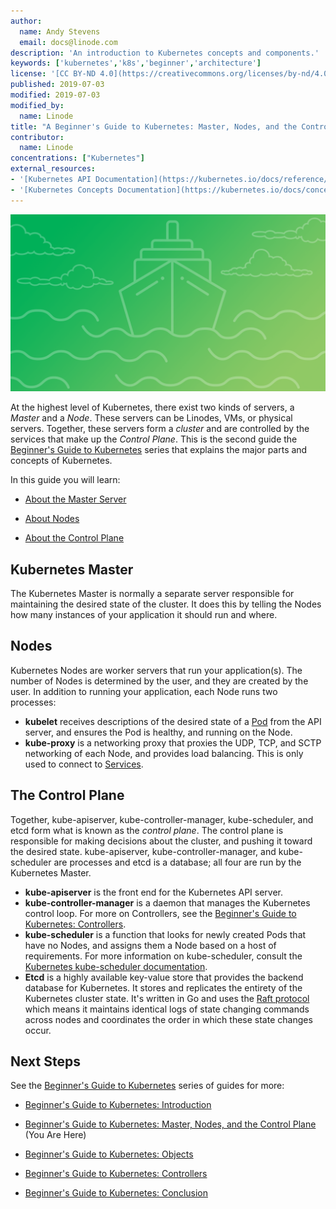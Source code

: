```yaml
---
author:
  name: Andy Stevens
  email: docs@linode.com
description: 'An introduction to Kubernetes concepts and components.'
keywords: ['kubernetes','k8s','beginner','architecture']
license: '[CC BY-ND 4.0](https://creativecommons.org/licenses/by-nd/4.0)'
published: 2019-07-03
modified: 2019-07-03
modified_by:
  name: Linode
title: "A Beginner's Guide to Kubernetes: Master, Nodes, and the Control Plane"
contributor:
  name: Linode
concentrations: ["Kubernetes"]
external_resources:
- '[Kubernetes API Documentation](https://kubernetes.io/docs/reference/generated/kubernetes-api/v1.13/)'
- '[Kubernetes Concepts Documentation](https://kubernetes.io/docs/concepts/)'
---
```


![A Beginner's Guide to Kubernetes](beginners-guide-to-kubernetes.png "A Beginner's Guide to Kubernetes")

At the highest level of Kubernetes, there exist two kinds of servers, a *Master* and a *Node*. These servers can be Linodes, VMs, or physical servers. Together, these servers form a *cluster* and are controlled by the services that make up the *Control Plane*. This is the second guide the [Beginner's Guide to Kubernetes](/docs/applications/containers/kubernetes/) series that explains the major parts and concepts of Kubernetes.

In this guide you will learn:

 - [About the Master Server](/docs/applications/containers/kubernetes/beginners-guide-to-kubernetes-master-nodes-control-plane/#kubernetes-master)

 - [About Nodes](/docs/applications/containers/kubernetes/beginners-guide-to-kubernetes-master-nodes-control-plane/#nodes)

 - [About the Control Plane](/docs/applications/containers/kubernetes/beginners-guide-to-kubernetes-master-nodes-control-plane/#the-control-plane)

## Kubernetes Master

The Kubernetes Master is normally a separate server responsible for maintaining the desired state of the cluster. It does this by telling the Nodes how many instances of your application it should run and where.

## Nodes

Kubernetes Nodes are worker servers that run your application(s). The number of Nodes is determined by the user, and they are created by the user. In addition to running your application, each Node runs two processes:

- **kubelet** receives descriptions of the desired state of a [Pod](/docs/applications/containers/kubernetes/beginners-guide-to-kubernetes-objects/#pods) from the API server, and ensures the Pod is healthy, and running on the Node.
- **kube-proxy** is a networking proxy that proxies the UDP, TCP, and SCTP networking of each Node, and provides load balancing. This is only used to connect to [Services](/docs/applications/containers/kubernetes/beginners-guide-to-kubernetes-objects/#services).

## The Control Plane

Together, kube-apiserver, kube-controller-manager, kube-scheduler, and etcd form what is known as the *control plane*. The control plane is responsible for making decisions about the cluster, and pushing it toward the desired state. kube-apiserver, kube-controller-manager, and kube-scheduler are processes and etcd is a database; all four are run by the Kubernetes Master.

 - **kube-apiserver** is the front end for the Kubernetes API server.
 - **kube-controller-manager** is a daemon that manages the Kubernetes control loop. For more on Controllers, see the [Beginner's Guide to Kubernetes: Controllers](/docs/applications/containers/kubernetes/beginners-guide-to-kubernetes-controllers/).
 - **kube-scheduler** is a function that looks for newly created Pods that have no Nodes, and assigns them a Node based on a host of requirements. For more information on kube-scheduler, consult the [Kubernetes kube-scheduler documentation](https://kubernetes.io/docs/reference/command-line-tools-reference/kube-scheduler/).
 - **Etcd** is a highly available key-value store that provides the backend database for Kubernetes. It stores and replicates the entirety of the Kubernetes cluster state. It's written in Go and uses the [Raft protocol](https://raft.github.io/) which means it maintains identical logs of state changing commands across nodes and coordinates the order in which these state changes occur.

## Next Steps

See the [Beginner's Guide to Kubernetes](/docs/applications/containers/kubernetes/) series of guides for more:

 - [Beginner's Guide to Kubernetes: Introduction](/docs/applications/containers/kubernetes/beginners-guide-to-kubernetes-introduction/)

 - [Beginner's Guide to Kubernetes: Master, Nodes, and the Control Plane](/docs/applications/containers/kubernetes/beginners-guide-to-kubernetes-master-nodes-control-plane/) (You Are Here)

 - [Beginner's Guide to Kubernetes: Objects](/docs/applications/containers/kubernetes/beginners-guide-to-kubernetes-objects/)

 - [Beginner's Guide to Kubernetes: Controllers](/docs/applications/containers/kubernetes/beginners-guide-to-kubernetes-controllers/)

 - [Beginner's Guide to Kubernetes: Conclusion](/docs/applications/containers/kubernetes/beginners-guide-to-kubernetes-conclusion/)